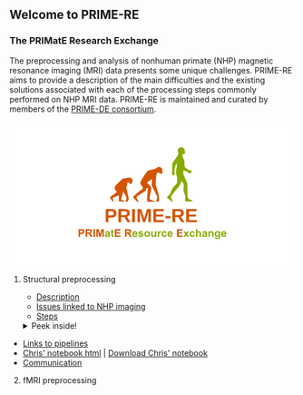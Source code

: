## Welcome to PRIME-RE
### The PRIMatE Research Exchange

The preprocessing and analysis of nonhuman primate (NHP) magnetic resonance imaging (MRI) data presents some unique challenges.
PRIME-RE aims to provide a description of the main difficulties and the existing solutions associated with each of the processing steps commonly performed on NHP MRI data.
PRIME-RE is maintained and curated by members of the [PRIME-DE consortium](http://fcon_1000.projects.nitrc.org/indi/indiPRIME.html). 

![logo](images/social_preview_image.png)

1. Structural preprocessing
    - [Description](structural_preprocessing/data_preparation.md)
    - [Issues linked to NHP imaging](structural_preprocessing/data_preparation.md#issues)
    - [Steps](structural_preprocessing/data_preparation.md#steps)
    <details><summary>Peek inside!</summary><p>

      - [Preparation of data (Cropping, deoblique…)](structural_preprocessing/data_preparation.md#preparation)
      - [Registration to template](structural_preprocessing/data_preparation.md#registration)
      - [Brain extraction / skull stripping](structural_preprocessing/data_preparation.md#extraction)
      - [Segmentation (GM, WM, CSF? Subcortical?bone, non brain soft tissue? air?)](structural_preprocessing/data_preparation.md#segmentation)
      - [Surface generation](structural_preprocessing/data_preparation.md#surf)
      - [Morphometry measures (thickness, curvature etc)](structural_preprocessing/data_preparation.md#measures)
</details></p>

  - [Links to pipelines](structural_preprocessing/data_preparation.md#links)
  - [Chris' notebook html](Surfaces_and_Flatmaps.html) | [Download Chris' notebook](Surfaces_and_Flatmaps.html)
  - [Communication](structural_preprocessing/data_preparation.md#communication)
   

2. fMRI preprocessing




